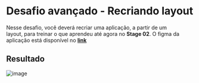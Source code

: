# Desafio avançado - Recriando layout

Nesse desafio, você deverá recriar uma aplicação, a partir de um layout, para treinar o que aprendeu até agora no **Stage 02**.
O figma da aplicação está disponível no [**link**](https://www.figma.com/file/EdKjPWjC8ZlbnH4XzTObv2/Explorer/duplicate)

## Resultado
![image](https://github.com/lipecalixto/desafios-rocketseat-formacao-explorer-fullstack/assets/48100023/d4055da7-fb1e-4c8e-9af0-3b29e5334179)
